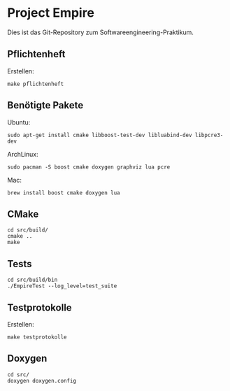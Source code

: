 Project Empire
==============

Dies ist das Git-Repository zum Softwareengineering-Praktikum.

Pflichtenheft
-------------

Erstellen:

	make pflichtenheft

Benötigte Pakete
----------------

Ubuntu:

    sudo apt-get install cmake libboost-test-dev libluabind-dev libpcre3-dev

ArchLinux:

    sudo pacman -S boost cmake doxygen graphviz lua pcre

Mac:

    brew install boost cmake doxygen lua

CMake
-----

	cd src/build/
	cmake ..
	make

Tests
-----

	cd src/build/bin
	./EmpireTest --log_level=test_suite

Testprotokolle
-------------

Erstellen:

	make testprotokolle

Doxygen
-------

	cd src/
	doxygen doxygen.config
